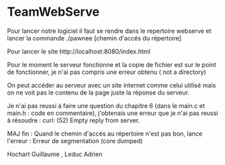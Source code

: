 # TeamWebServe

Pour lancer notre logiciel il faut se rendre dans le repertoire webserve et lancer la commande ./pawnee [chemin d'accés du répertoire] 

Pour lancer le site http://localhost:8080/index.html

Pour le moment le serveur fonctionne et la copie de fichier est sur le point de fonctionner, je n'ai pas compris une erreur obtenu ( not a directory)

On peut accéder au serveur avec un site internet comme celui utilisé mais on ne voit pas le contenu de la page juste la réponse du serveur.

Je n'ai pas reussi à faire une question du chapitre 6 (dans le main.c et main.h : code en commentaire), j'obtenais une erreur que je n'ai pas reussi à résoudre : curl: (52) Empty reply from server. 

MAJ fin : Quand le chemin d'accés au répertoire n'est pas bon, lance l'erreur : Erreur de segmentation (core dumped)

Hochart Guillaume , Leduc Adrien 




